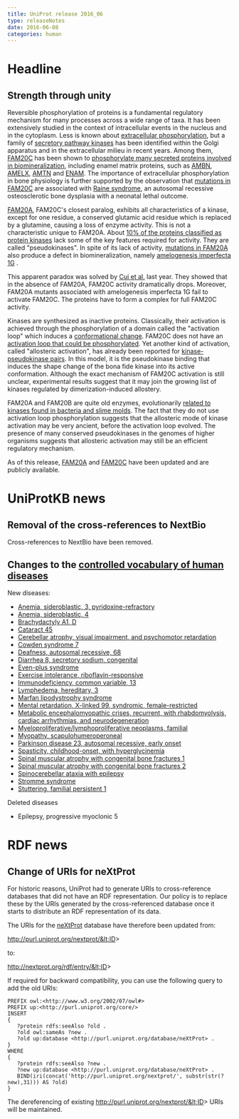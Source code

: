 ```yaml
---
title: UniProt release 2016_06
type: releaseNotes
date: 2016-06-08
categories: human
---
```


# Headline

## Strength through unity

Reversible phosphorylation of proteins is a fundamental regulatory mechanism for many processes across a wide range of taxa. It has been extensively studied in the context of intracellular events in the nucleus and in the cytoplasm. Less is known about [extracellular phosphorylation](https://www.ncbi.nlm.nih.gov/pubmed/18702456,19824718,19941383,20659418,21299198), but a family of [secretory pathway kinases](https://www.ncbi.nlm.nih.gov/pubmed/18635802,22582013,25171405) has been identified within the Golgi apparatus and in the extracellular milieu in recent years. Among them, [FAM20C](http://www.uniprot.org/uniprotkb?query=gene:FAM20C+AND+reviewed:true) has been shown to [phosphorylate many secreted proteins involved in biomineralization](https://www.ncbi.nlm.nih.gov/pubmed/22582013,25789606), including enamel matrix proteins, such as [AMBN](http://www.uniprot.org/uniprotkb?query=gene:AMBN+AND+reviewed:true), [AMELX](http://www.uniprot.org/uniprotkb?query=gene:AMELX+AND+reviewed:true), [AMTN](http://www.uniprot.org/uniprotkb?query=gene:AMTN+AND+reviewed:true) and [ENAM](http://www.uniprot.org/uniprotkb?query=gene:ENAM+AND+reviewed:true). The importance of extracellular phosphorylation in bone physiology is further supported by the observation that [mutations in FAM20C](http://www.uniprot.org/uniprotkb/Q8IXL6#pathology_and_biotech) are associated with [Raine syndrome](http://www.uniprot.org/diseases/DI-02244), an autosomal recessive osteosclerotic bone dysplasia with a neonatal lethal outcome.

[FAM20A](http://www.uniprot.org/uniprotkb?query=gene:FAM20A+AND+reviewed:true), FAM20C's closest paralog, exhibits all characteristics of a kinase, except for one residue, a conserved glutamic acid residue which is replaced by a glutamine, causing a loss of enzyme activity. This is not a characteristic unique to FAM20A. About [10% of the proteins classified as protein kinases](https://www.ncbi.nlm.nih.gov/pubmed/24567368) lack some of the key features required for activity. They are called "pseudokinases". In spite of its lack of activity, [mutations in FAM20A](http://www.uniprot.org/uniprotkb/Q96MK3#pathology_and_biotech) also produce a defect in biomineralization, namely [amelogenesis imperfecta 1G](http://www.uniprot.org/diseases/DI-04208) .

This apparent paradox was solved by [Cui et al.](https://www.ncbi.nlm.nih.gov/pubmed/25789606) last year. They showed that in the absence of FAM20A, FAM20C activity dramatically drops. Moreover, FAM20A mutants associated with amelogenesis imperfecta 1G fail to activate FAM20C. The proteins have to form a complex for full FAM20C activity.

Kinases are synthesized as inactive proteins. Classically, their activation is achieved through the phosphorylation of a domain called the "activation loop" which induces a [conformational change](https://www.ncbi.nlm.nih.gov/pubmed/18787129). FAM20C does not have an [activation loop that could be phosphorylated](https://www.ncbi.nlm.nih.gov/pubmed/25946107). Yet another kind of activation, called "allosteric activation", has already been reported for [kinase-pseudokinase pairs](https://www.ncbi.nlm.nih.gov/pubmed/23993095,19892943,19513107,16777603). In this model, it is the pseudokinase binding that induces the shape change of the bona fide kinase into its active conformation. Although the exact mechanism of FAM20C activation is still unclear, experimental results suggest that it may join the growing list of kinases regulated by dimerization-induced allostery.

FAM20A and FAM20B are quite old enzymes, evolutionarily [related to kinases found in bacteria and slime molds](https://www.ncbi.nlm.nih.gov/pubmed/25946107). The fact that they do not use activation loop phosphorylation suggests that the allosteric mode of kinase activation may be very ancient, before the activation loop evolved. The presence of many conserved pseudokinases in the genomes of higher organisms suggests that allosteric activation may still be an efficient regulatory mechanism.

As of this release, [FAM20A](http://www.uniprot.org/uniprotkb?query=gene:FAM20A+AND+reviewed:true) and [FAM20C](http://www.uniprot.org/uniprotkb?query=gene:FAM20C+AND+reviewed:true) have been updated and are publicly available.

# UniProtKB news

## Removal of the cross-references to NextBio

Cross-references to NextBio have been removed.

## Changes to the [controlled vocabulary of human diseases](https://ftp.uniprot.org/pub/databases/uniprot/current_release/knowledgebase/complete/docs/humdisease)

New diseases:

- [Anemia, sideroblastic, 3, pyridoxine-refractory](http://www.uniprot.org/diseases/DI-04678)
- [Anemia, sideroblastic, 4](http://www.uniprot.org/diseases/DI-04677)
- [Brachydactyly A1, D](http://www.uniprot.org/diseases/DI-04670)
- [Cataract 45](http://www.uniprot.org/diseases/DI-04671)
- [Cerebellar atrophy, visual impairment, and psychomotor retardation](http://www.uniprot.org/diseases/DI-04673)
- [Cowden syndrome 7](http://www.uniprot.org/diseases/DI-04679)
- [Deafness, autosomal recessive, 68](http://www.uniprot.org/diseases/DI-04685)
- [Diarrhea 8, secretory sodium, congenital](http://www.uniprot.org/diseases/DI-04683)
- [Even-plus syndrome](http://www.uniprot.org/diseases/DI-04676)
- [Exercise intolerance, riboflavin-responsive](http://www.uniprot.org/diseases/DI-04667)
- [Immunodeficiency, common variable, 13](http://www.uniprot.org/diseases/DI-04688)
- [Lymphedema, hereditary, 3](http://www.uniprot.org/diseases/DI-04669)
- [Marfan lipodystrophy syndrome](http://www.uniprot.org/diseases/DI-04689)
- [Mental retardation, X-linked 99, syndromic, female-restricted](http://www.uniprot.org/diseases/DI-04666)
- [Metabolic encephalomyopathic crises, recurrent, with rhabdomyolysis, cardiac arrhythmias, and neurodegeneration](http://www.uniprot.org/diseases/DI-04674)
- [Myeloproliferative/lymphoproliferative neoplasms, familial](http://www.uniprot.org/diseases/DI-04687)
- [Myopathy, scapulohumeroperoneal](http://www.uniprot.org/diseases/DI-04672)
- [Parkinson disease 23, autosomal recessive, early onset](http://www.uniprot.org/diseases/DI-04668)
- [Spasticity, childhood-onset, with hyperglycinemia](http://www.uniprot.org/diseases/DI-04680)
- [Spinal muscular atrophy with congenital bone fractures 1](http://www.uniprot.org/diseases/DI-04681)
- [Spinal muscular atrophy with congenital bone fractures 2](http://www.uniprot.org/diseases/DI-04682)
- [Spinocerebellar ataxia with epilepsy](http://www.uniprot.org/diseases/DI-04684)
- [Stromme syndrome](http://www.uniprot.org/diseases/DI-04686)
- [Stuttering, familial persistent 1](http://www.uniprot.org/diseases/DI-04675)

Deleted diseases

- Epilepsy, progressive myoclonic 5

# RDF news

## Change of URIs for neXtProt

For historic reasons, UniProt had to generate URIs to cross-reference databases that did not have an RDF representation. Our policy is to replace these by the URIs generated by the cross-referenced database once it starts to distribute an RDF representation of its data.

The URIs for the [neXtProt](http://www.nextprot.org/) database have therefore been updated from:

http://purl.uniprot.org/nextprot/&lt;ID&gt;

to:

http://nextprot.org/rdf/entry/&lt;ID&gt;

If required for backward compatibility, you can use the following query to add the old URIs:

    PREFIX owl:<http://www.w3.org/2002/07/owl#>
    PREFIX up:<http://purl.uniprot.org/core/>
    INSERT
    {
       ?protein rdfs:seeAlso ?old .
       ?old owl:sameAs ?new .
       ?old up:database <http://purl.uniprot.org/database/neXtProt> .
    }
    WHERE
    {
       ?protein rdfs:seeAlso ?new .
       ?new up:database <http://purl.uniprot.org/database/neXtProt> .
       BIND(iri(concat('http://purl.uniprot.org/nextprot/', substr(str(?new),31))) AS ?old)
    }

The dereferencing of existing http://purl.uniprot.org/nextprot/&lt;ID&gt; URIs will be maintained.
